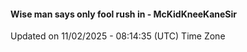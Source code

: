 #### Wise man says only fool rush in - McKidKneeKaneSir
Updated on 11/02/2025 - 08:14:35 (UTC) Time Zone
